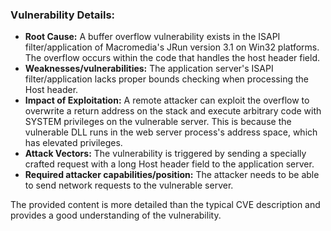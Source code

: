 ### Vulnerability Details:
- **Root Cause:** A buffer overflow vulnerability exists in the ISAPI filter/application of Macromedia's JRun version 3.1 on Win32 platforms. The overflow occurs within the code that handles the host header field.
- **Weaknesses/vulnerabilities:** The application server's ISAPI filter/application lacks proper bounds checking when processing the Host header.
- **Impact of Exploitation:** A remote attacker can exploit the overflow to overwrite a return address on the stack and execute arbitrary code with SYSTEM privileges on the vulnerable server. This is because the vulnerable DLL runs in the web server process's address space, which has elevated privileges.
- **Attack Vectors:** The vulnerability is triggered by sending a specially crafted request with a long Host header field to the application server.
- **Required attacker capabilities/position:** The attacker needs to be able to send network requests to the vulnerable server.

The provided content is more detailed than the typical CVE description and provides a good understanding of the vulnerability.